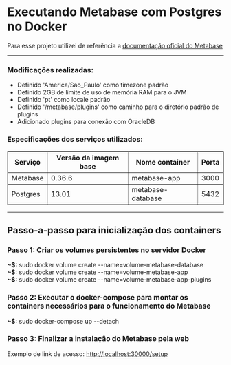 <html>
<h1>Executando Metabase com Postgres no Docker</h1>
<p>
    Para esse projeto utilizei de referência a
    <a href="https://www.metabase.com/docs/latest/operations-guide/running-metabase-on-docker.html" target="_blank">
        documentação oficial do Metabase
    </a>
</p>

<hr>
<h3>Modificações realizadas:</h3>
<ul>
    <li>Definido 'America/Sao_Paulo' como timezone padrão</li>
    <li>Definido 2GB de limite de uso de memória RAM para o JVM</li>
    <li>Definido 'pt' como locale padrão</li>
    <li>Definido '/metabase/plugins' como caminho para o diretório padrão de plugins</li>
    <li>Adicionado plugins para conexão com OracleDB</li>
</ul>

<h3>Especificações dos serviços utilizados:</h3>
<table border="1">
    <tr>
        <th>
            Serviço
        </th>
        <th>
            Versão da imagem base
        </th>
        <th>
            Nome container
        </th>
        <th>
            Porta
        </th>
    </tr>
    <tr>
        <td>
            Metabase
        </td>
        <td>
            0.36.6
        </td>
        <td>
            metabase-app
        </td>
        <td>
            3000
        </td>
    </tr>
    <tr>
        <td>
            Postgres
        </td>
        <td>
            13.01
        </td>
        <td>
            metabase-database
        </td>
        <td>
            5432
        </td>
    </tr>
</table>
</p>

<hr>
<h2>Passo-a-passo para inicialização dos containers</h2>
<h3>Passo 1: Criar os volumes persistentes no servidor Docker</h3>
<p>
    <b>~$:</b> sudo docker volume create --name=volume-metabase-database </br>
    <b>~$:</b> sudo docker volume create --name=volume-metabase-app </br>
    <b>~$:</b> sudo docker volume create --name=volume-metabase-app-plugins </br>
</p>

<h3> Passo 2: Executar o docker-compose para montar os containers necessários para o funcionamento do Metabase</h3>
<p>
    <b>~$:</b> sudo docker-compose up --detach
</p>

<h3> Passo 3: Finalizar a instalação do Metabase pela web</h3>
<p>
    Exemplo de link de acesso: <a href="http://localhost:30000/setup">http://localhost:30000/setup</a>
</p>

</html>